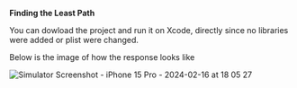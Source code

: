 **Finding the Least Path**

You can dowload the project and run it on Xcode, directly since no libraries were added or plist were changed.

Below is the image of how the response looks like


![Simulator Screenshot - iPhone 15 Pro - 2024-02-16 at 18 05 27](https://github.com/Setu231/CHSwiftCoding/assets/66647791/fe83daf9-0a80-4996-8927-10ce1e38512f)
